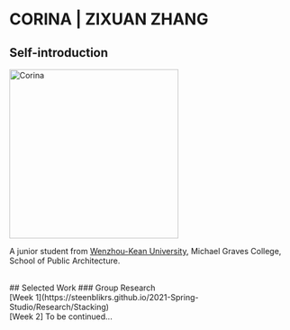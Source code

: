 # CORINA | ZIXUAN ZHANG

## Self-introduction
<img alt="Corina" src="https://github.com/steenblikrs/2021-Spring-Studio/blob/gh-pages/students/Corina/homepage-1.jpg?raw=true" width="300">
 <br>
      
   A junior student from [Wenzhou-Kean University](http://www.wku.edu.cn/), Michael Graves College, School of Public Architecture. 


 <br>
## Selected Work 
### Group Research 
   <br>
 [Week 1](https://steenblikrs.github.io/2021-Spring-Studio/Research/Stacking)
 <br>
 [Week 2] To be continued...

